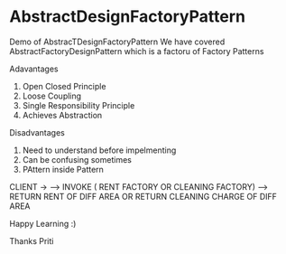 # AbstractDesignFactoryPattern
Demo of AbstracTDesignFactoryPattern
We have covered AbstractFactoryDesignPattern which is a factoru of Factory Patterns

Adavantages 
1) Open Closed Principle
2) Loose Coupling
3) Single Responsibility Principle
4) Achieves Abstraction 

Disadvantages 
1) Need to understand before impelmenting 
2) Can be confusing sometimes
3) PAttern inside Pattern

CLIENT -> <FACTORY OF FACTORY PATTERN> --> INVOKE ( RENT FACTORY OR CLEANING FACTORY) --> RETURN RENT OF DIFF AREA OR RETURN CLEANING CHARGE OF DIFF AREA

Happy Learning :)

Thanks
Priti


